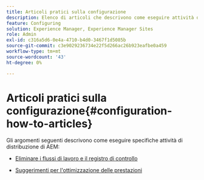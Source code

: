 ```yaml
---
title: Articoli pratici sulla configurazione
description: Elenco di articoli che descrivono come eseguire attività di distribuzione specifiche in AEM.
feature: Configuring
solution: Experience Manager, Experience Manager Sites
role: Admin
exl-id: c316a5d6-0e4a-4710-b4d0-3467f1d5085b
source-git-commit: c3e9029236734e22f5d266ac26b923eafbe0a459
workflow-type: tm+mt
source-wordcount: '43'
ht-degree: 0%

---
```


# Articoli pratici sulla configurazione{#configuration-how-to-articles}

Gli argomenti seguenti descrivono come eseguire specifiche attività di distribuzione di AEM:

<!--
* [How to Use the Log Viewer](https://helpx.adobe.com/experience-manager/kb/logsviewer.html)
-->

* [Eliminare i flussi di lavoro e il registro di controllo](https://experienceleague.adobe.com/en/docs/experience-cloud-kcs/kbarticles/ka-24590)

* [Suggerimenti per l&#39;ottimizzazione delle prestazioni](/help/sites-deploying/configuring-performance.md)

<!--
* [How to Remove Features From the Welcome Screen](/help/sites-developing/customizing-the-welcome-console.md)

* [How to Turn Off the Location Tracker Feature](https://helpx.adobe.com/experience-manager/kb/turn-off-geolocation.html)
-->
